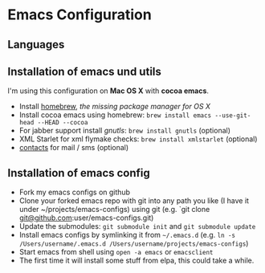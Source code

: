 # Emacs Configuration

## Languages


## Installation of emacs und utils

I'm using this configuration on **Mac OS X** with **cocoa emacs**.

*  Install [homebrew](https://github.com/mxcl/homebrew), *the missing package manager for OS X*
*  Install cocoa emacs using homebrew: `brew install emacs --use-git-head --HEAD --cocoa`
*  For jabber support install *gnutls*: `brew install gnutls` (optional)
*  XML Starlet for xml flymake checks: `brew install xmlstarlet` (optional)
*  [contacts](http://gnufoo.org/contacts/) for mail / sms (optional)


## Installation of emacs config

*  Fork my emacs configs on github
*  Clone your forked emacs repo with git into any path you like (I have it under ~/projects/emacs-configs) using git (e.g. `git clone git@github.com:user/emacs-configs.git)
*  Update the submodules: `git submodule init` and `git submodule update`
*  Install emacs configs by symlinking it from `~/.emacs.d` (e.g. `ln -s /Users/username/.emacs.d /Users/username/projects/emacs-configs`)
*  Start emacs from shell using `open -a emacs` or `emacsclient`
*  The first time it will install some stuff from elpa, this could take a while.
